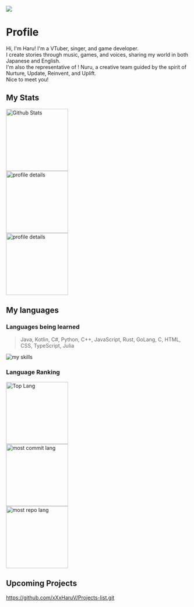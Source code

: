 ![](https://komarev.com/ghpvc/?username=xXxHaruV&abbreviated=true&color=71A4D9)

# Profile
Hi, I'm Haru! I'm a VTuber, singer, and game developer. <br>
I create stories through music, games, and voices, sharing my world in both Japanese and English. <br>
I'm also the representative of ! Nuru, a creative team guided by the spirit of Nurture, Update, Reinvent, and Uplift. <br>
Nice to meet you!<br>

## My Stats
<div align="left"> 
  <img alt="Github Stats" height="170px" src="https://github-readme-stats.vercel.app/api?username=xXxHaruV&theme=transparent&layout=compact" ><br>
  <img alt="profile details" height="170px" src="http://github-profile-summary-cards.vercel.app/api/cards/profile-details?username=xXxHaruV&theme=transparent&layout=compact" ><br>
  <img alt="profile details" height="170px" src="http://github-profile-summary-cards.vercel.app/api/cards/productive-time?username=xXxHaruV&theme=transparent&utcOffset=+9.00&layout=compact" >

## My languages
### Languages being learned
> Java, Kotlin, C#, Python, C++, JavaScript, Rust, GoLang, C, HTML, CSS, TypeScript, Julia
<img alt="my skills" src="https://skillicons.dev/icons?theme=dark&perline=7&i=java,kotlin,cs,python,cpp,js,rust,go,c,html,css,ts,julia" />

### Language Ranking
  <img alt="Top Lang" height="170px" src="https://github-readme-stats.vercel.app/api/top-langs/?username=xXxHaruV&theme=transparent&layout=compact" />
<br>

  <img alt="most commit lang" height="170px" src="http://github-profile-summary-cards.vercel.app/api/cards/most-commit-language?username=xXxHaruV&theme=transparent&exclude=%20&layout=compact" />
<br>

  <img alt="most repo lang" height="170px" src="http://github-profile-summary-cards.vercel.app/api/cards/repos-per-language?username=xXxHaruV&theme=transparent&exclude=%20&layout=compact" />
<br>

</div>

## Upcoming Projects
https://github.com/xXxHaruV/Projects-list.git
